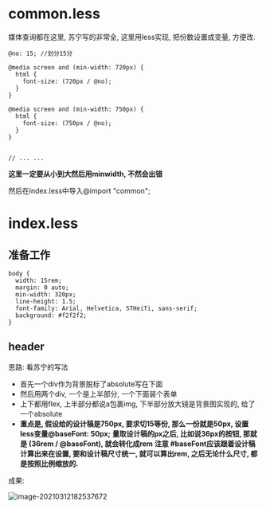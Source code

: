 # common.less

媒体查询都在这里, 苏宁写的非常全, 这里用less实现, 把份数设置成变量, 方便改.

```less
@no: 15; //划分15分

@media screen and (min-width: 720px) {
  html {
    font-size: (720px / @no);
  }
}

@media screen and (min-width: 750px) {
  html {
    font-size: (750px / @no);
  }
}


// ... ...
```

**这里一定要从小到大然后用minwidth, 不然会出错**

然后在index.less中导入@import "common";

# index.less

## 准备工作

```less
body {
  width: 15rem;
  margin: 0 auto;
  min-width: 320px;
  line-height: 1.5;
  font-family: Arial, Helvetica, STHeiTi, sans-serif;
  background: #f2f2f2;
}
```

## header

思路: 看苏宁的写法

+ 首先一个div作为背景脱标了absolute写在下面
+ 然后用两个div, 一个是上半部分, 一个下面装个表单
+ 上下都用flex, 上半部分都说a包裹img, 下半部分放大镜是背景图实现的, 给了一个absolute
+ **重点是, 假设给的设计稿是750px, 要求切15等份, 那么一份就是50px, 设置less变量@baseFont: 50px;**
  **量取设计稿的px之后, 比如说36px的按钮, 那就是 (36rem / @baseFont), 就会转化成rem**
  **注意 #baseFont应该跟着设计稿计算出来在设置, 要和设计稿尺寸统一, 就可以算出rem, 之后无论什么尺寸, 都是按照比例缩放的.**

成果:

![image-20210312182537672](https://ebcode.oss-cn-shanghai.aliyuncs.com/img/image-20210312182537672.png)

